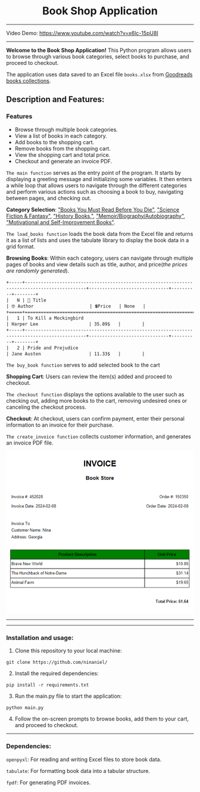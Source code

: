 
<div style="text-align:center;"> <h1> Book Shop Application </h1> </div> 

----------
Video Demo: https://www.youtube.com/watch?v=x6lc-15pU8I

----------
**Welcome to the Book Shop Application!**
 This Python program allows users to browse through various book categories, select books to purchase, and proceed to checkout. 
 
 The application uses data saved to an Excel file `books.xlsx` from [Goodreads books collections](https://www.goodreads.com/list?ref=nav_brws_lists).


## Description and Features:

### Features
- Browse through multiple book categories.
- View a list of books in each category.
- Add books to the shopping cart.
- Remove books from the shopping cart.
- View the shopping cart and total price.
- Checkout and generate an invoice PDF.

`The main function` serves as the entry point of the program. It starts by displaying a greeting message and initializing some variables. It then enters a while loop that allows users to navigate through the different categories and perform various actions such as choosing a book to buy, navigating between pages, and checking out.

**Category Selection**:  ["Books You Must Read Before You Die"](https://www.goodreads.com/list/show/952.1001_Books_You_Must_Read_Before_You_Die), ["Science Fiction & Fantasy"](https://www.goodreads.com/list/show/2700.Science_Fiction_and_Fantasy_Must_Reads), ["History Books,"](https://www.goodreads.com/list/show/1362.Best_History_Books_), ["Memoir/Biography/Autobiography"](https://www.goodreads.com/list/show/281.Best_Memoir_Biography_Autobiography), ["Motivational and Self-Improvement Books"](https://www.goodreads.com/list/show/7616.Motivational_and_Self_Improvement_Books).

`The load_books function` loads the book data from the Excel file and returns it as a list of lists and uses the tabulate library to display the book data in a grid format.

**Browsing Books**: Within each category, users can navigate through multiple pages of books and view details such as title, author, and price(*the prices are randomly generated*).

```
+-----+---------------------------------------------------------------------------------------------+------------------------------+----------+--------+   
|   N | 📝 Title                                                                                     | 🤓 Author                     | 💲Price   | None   |
+=====+=============================================================================================+==============================+==========+========+   
|   1 | To Kill a Mockingbird                                                                       | Harper Lee                   | 35.89$   |        |   
+-----+---------------------------------------------------------------------------------------------+------------------------------+----------+--------+   
|   2 | Pride and Prejudice                                                                         | Jane Austen                  | 11.33$   |        |   
```

`The buy_book function` serves to add selected book to the cart

**Shopping Cart**: Users can review the item(s) added and proceed to checkout.

`The checkout function` displays the options available to the user such as checking out, adding more books to the cart, removing undesired ones or canceling the checkout process.

**Checkout**: At checkout, users can confirm payment, enter their personal information to an invoice for their purchase.

`The create_invoice function` collects customer information, and generates an invoice PDF file.


<div style="text-align:center;"> <img src="./invoice.png" alt="invoice"> </div>


----------
----------


### Installation and usage:
1. Clone this repository to your local machine:
```
git clone https://github.com/ninaniel/
```

2. Install the required dependencies:
```
pip install -r requirements.txt
```

3. Run the main.py file to start the application:
```
python main.py
```

4. Follow the on-screen prompts to browse books, add them to your cart, and proceed to checkout.
----------
### Dependencies:
`openpyxl`: For reading and writing Excel files to store book data.

`tabulate`: For formatting book data into a tabular structure.

`fpdf`: For generating PDF invoices.
